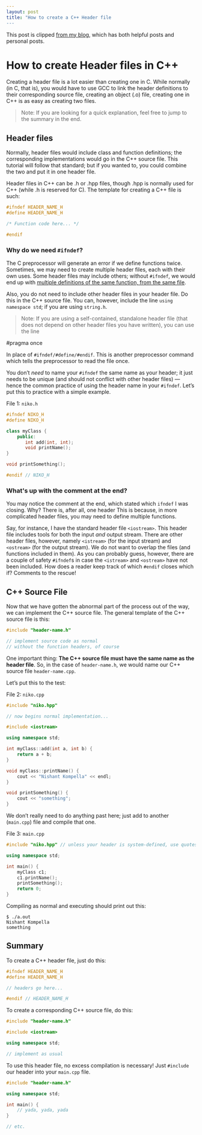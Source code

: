 ```yaml
---
layout: post
title: "How to create a C++ Header file
---
```


This post is clipped [from my blog](http://blog.nishantkompella.me/2022/07/26/how-to-create-a-header-file-in-c/), which has both helpful posts and personal posts.

# How to create Header files in C++

Creating a header file is a lot easier than creating one in C. While normally (in C, that is), you would have to use GCC to link the header definitions to their corresponding source file, creating an object (.o) file, creating one in C++ is as easy as creating two files.

>Note: If you are looking for a quick explanation, feel free to jump to the summary in the end.

## Header files

Normally, header files would include class and function definitions; the corresponding implementations would go in the C++ source file. This tutorial will follow that standard; but if you wanted to, you could combine the two and put it in one header file.

Header files in C++ can be .h or .hpp files, though .hpp is normally used for C++ (while .h is reserved for C). The template for creating a C++ file is such:

```c++
#ifndef HEADER_NAME_H
#define HEADER_NAME_H

/* Function code here... */

#endif
```

### Why do we need `#ifndef`?

The C preprocessor will generate an error if we define functions twice. Sometimes, we may need to create multiple header files, each with their own uses. Some header files may include others; without `#ifndef`, we would end up with [multiple definitions of the same function, from the same file](https://stackoverflow.com/questions/39823162/error-redefinition-of-class-on-same-line).

Also, you do not need to include other header files in your header file. Do this in the C++ source file. You can, however, include the line `using namespace std`; if you are using `string.h`.

>Note: If you are using a self-contained, standalone header file (that does not depend on other header files you have written), you can use the line

  #pragma once

In place of `#ifndef/#define/#endif`. This is another preprocessor command which tells the preprocessor to read the file once.

You don’t *need* to name your `#ifndef` the same name as your header; it just needs to be unique (and should not conflict with other header files) — hence the common practice of using the header name in your `#ifndef`. Let’s put this to practice with a simple example.

File 1: `niko.h`

```c++
#ifndef NIKO_H
#define NIKO_H

class myClass {
    public:
       int add(int, int);
       void printName();
}

void printSomething();

#endif // NIKO_H
```

### What's up with the comment at the end?

You may notice the comment at the end, which stated which `ifndef` I was closing. Why? There is, after all, one header This is because, in more complicated header files, you may need to define multiple functions.

Say, for instance, I have the standard header file `<iostream>`. This header file includes tools for both the input *and* output stream. There are other header files, however, namely `<istream>` (for the input stream) and `<ostream>` (for the output stream). We do not want to overlap the files (and functions included in them). As you can probably guess, however, there are a couple of safety `#ifndef`s in case the `<istream>` and `<ostream>` have not been included. How does a reader keep track of which `#endif` closes which if? Comments to the rescue!

## C++ Source File

Now that we have gotten the abnormal part of the process out of the way, we can implement the C++ source file. The general template of the C++ source file is this:

```c++
#include "header-name.h"

// implement source code as normal
// without the function headers, of course
```

One important thing: **The C++ source file must have the same name as the header file**. So, in the case of `header-name.h`, we would name our C++ source file `header-name.cpp`.

Let’s put this to the test:

File 2: `niko.cpp`

```c++
#include "niko.hpp"

// now begins normal implementation...

#include <iostream>

using namespace std;

int myClass::add(int a, int b) {
    return a + b;
}

void myClass::printName() {
    cout << "Nishant Kompella" << endl;
}

void printSomething() {
    cout << "something";
}
```

We don’t really need to do anything past here; just add to another (`main.cpp`) file and compile that one.

File 3: `main.cpp`

```c++
#include "niko.hpp" // unless your header is system-defined, use quotes instead of <>.

using namespace std;

int main() {
    myClass c1;
    c1.printName();
    printSomething();
    return 0;
}
```

Compiling as normal and executing should print out this:

```
$ ./a.out
Nishant Kompella
something
```

## Summary

To create a C++ header file, just do this:

```c++
#ifndef HEADER_NAME_H
#define HEADER_NAME_H

// headers go here...

#endif // HEADER_NAME_H
```

To create a corresponding C++ source file, do this:

```c++
#include "header-name.h"

#include <iostream>

using namespace std;

// implement as usual
```

To use this header file, no excess compilation is necessary! Just `#include` our header into your `main.cpp` file.

```c++
#include "header-name.h"

using namespace std;

int main() {
    // yada, yada, yada
}

// etc.
```
